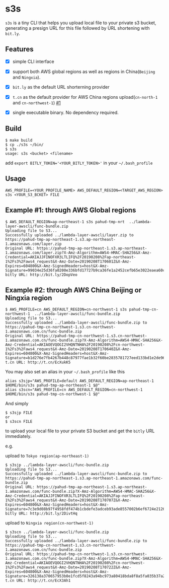 # s3s
`s3s` is a tiny CLI that helps you upload local file to your private s3 bucket, generating a presign URL for this file followed by URL shortening with `bit.ly`.

## Features
- [x] simple CLI interface
- [x] support both AWS global regions as well as regions in China(`Beijing` and `Ningxia`).
- [x] `bit.ly` as the default URL shorterning provider
- [x] `t.cn` as the default provider for AWS China regions upload(`cn-north-1` and `cn-northwest-1`) [#1](https://github.com/pahud/s3s/issues/1)
- [x] single executable binary. No dependency required.
 


## Build

```
$ make build
$ cp ./s3s ~/bin/
$ s3s
usage: s3s <bucket> <filename>
```

add `export BITLY_TOKEN='<YOUR_BITLY_TOKEN>'` in your `~/.bash_profile`                                                                                                                         


## Usage

```
AWS_PROFILE=<YOUR_PROFILE_NAME> AWS_DEFAULT_REGION=<TARGET_AWS_REGION> s3s <YOUR_S3_BCKET> FILE  
```


## Example #1: through AWS Global regions
```
$ AWS_DEFAULT_REGION=ap-northeast-1 s3s pahud-tmp-nrt  ../lambda-layer-awscli/func-bundle.zip                                                             
Uploading file to S3...
Successfully uploaded ../lambda-layer-awscli/layer.zip to https://pahud-tmp-ap-northeast-1.s3.ap-northeast-1.amazonaws.com/layer.zip
Original URL: https://pahud-tmp-ap-northeast-1.s3.ap-northeast-1.amazonaws.com/layer.zip?X-Amz-Algorithm=AWS4-HMAC-SHA256&X-Amz-Credential=AKIAJJFINOFXR3LTLIFQ%2F20190208%2Fap-northeast-1%2Fs3%2Faws4_request&X-Amz-Date=20190208T170601Z&X-Amz-Expires=604800&X-Amz-SignedHeaders=host&X-Amz-Signature=99034e25d36fa0200e336bfd17727b9ca36fe1a2452cefb65e3022eaea60cd3f
bitly URL: http://bit.ly/2DopVeo      
```

## Example #2: through AWS China Beijing or Ningxia region

```
$ AWS_PROFILE=cn AWS_DEFAULT_REGION=cn-northwest-1 s3s pahud-tmp-cn-northwest-1  ../lambda-layer-awscli/func-bundle.zip                                   
Uploading file to S3...
Successfully uploaded ../lambda-layer-awscli/func-bundle.zip to https://pahud-tmp-cn-northwest-1.s3.cn-northwest-1.amazonaws.com.cn/func-bundle.zip
Original URL: https://pahud-tmp-cn-northwest-1.s3.cn-northwest-1.amazonaws.com.cn/func-bundle.zip?X-Amz-Algorithm=AWS4-HMAC-SHA256&X-Amz-Credential=AKIAOEVQOGI2VHQNTNHA%2F20190208%2Fcn-northwest-1%2Fs3%2Faws4_request&X-Amz-Date=20190208T170640Z&X-Amz-Expires=604800&X-Amz-SignedHeaders=host&X-Amz-Signature=b1d276e7fb4267b448c87977fae1b32f60be2835781727eed133bd1e2de96456
t.cn URL: http://t.cn/EcXukK5        
```

You may also set an alias in your `~/.bash_profile` like this

```
alias s3sjp="AWS_PROFILE=default AWS_DEFAULT_REGION=ap-northeast-1 $HOME/bin/s3s pahud-tmp-ap-northeast-1 $@"                                                                                             
alias s3scn="AWS_PROFILE=cn AWS_DEFAULT_REGION=cn-northwest-1 $HOME/bin/s3s pahud-tmp-cn-northwest-1 $@"                                                                                             
```

And simply 

```
$ s3sjp FILE
or
$ s3scn FILE
```

to upload your local file to your private S3 bucket and get the `bitly` URL immediately.

e.g.

upload to `Tokyo region(ap-northeast-1)`
```
$ s3sjp ../lambda-layer-awscli/func-bundle.zip                                                                                                            
Uploading file to S3...
Successfully uploaded ../lambda-layer-awscli/func-bundle.zip to https://pahud-tmp-ap-northeast-1.s3.ap-northeast-1.amazonaws.com/func-bundle.zip
Original URL: https://pahud-tmp-ap-northeast-1.s3.ap-northeast-1.amazonaws.com/func-bundle.zip?X-Amz-Algorithm=AWS4-HMAC-SHA256&X-Amz-Credential=AKIAJJFINOFXR3LTLIFQ%2F20190208%2Fap-northeast-1%2Fs3%2Faws4_request&X-Amz-Date=20190208T170707Z&X-Amz-Expires=604800&X-Amz-SignedHeaders=host&X-Amz-Signature=7c3e9d08b97f4958fdf474b1cbdefe3adceb93ade8557002b6ef6724e2126130
bitly URL: http://bit.ly/2DivtHq        
```

upload to `Ningxia region(cn-northwest-1)`

```
$ s3scn ../lambda-layer-awscli/func-bundle.zip                                                                                                            
Uploading file to S3...
Successfully uploaded ../lambda-layer-awscli/func-bundle.zip to https://pahud-tmp-cn-northwest-1.s3.cn-northwest-1.amazonaws.com.cn/func-bundle.zip
Original URL: https://pahud-tmp-cn-northwest-1.s3.cn-northwest-1.amazonaws.com.cn/func-bundle.zip?X-Amz-Algorithm=AWS4-HMAC-SHA256&X-Amz-Credential=AKIAOEVQOGI2VHQNTNHA%2F20190208%2Fcn-northwest-1%2Fs3%2Faws4_request&X-Amz-Date=20190208T170722Z&X-Amz-Expires=604800&X-Amz-SignedHeaders=host&X-Amz-Signature=326138a370657953b0e1fcd5f8243a94bc973a80418bda8f8a5fa035b37a2d72
t.cn URL: http://t.cn/EcX3Ah1                                                                                   
```